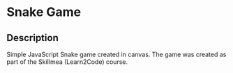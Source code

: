 # Snake Game

## Description

Simple JavaScript Snake game created in canvas.
The game was created as part of the Skillmea (Learn2Code) course.
